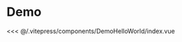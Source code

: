 # Demo

<DemoHelloWorld></DemoHelloWorld>

<CodeDetails>
<<< @/.vitepress/components/DemoHelloWorld/index.vue
</CodeDetails>
